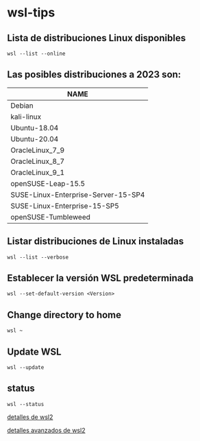 # wsl-tips
## Lista de distribuciones Linux disponibles
```
wsl --list --online
```
## Las posibles distribuciones a 2023 son:
|NAME   |  
| ------------ | 
| Debian  |  
| kali-linux |   
| Ubuntu-18.04 |   
| Ubuntu-20.04 |   
| OracleLinux_7_9  |   
| OracleLinux_8_7   |   
| OracleLinux_9_1  |   
| openSUSE-Leap-15.5 |   
| SUSE-Linux-Enterprise-Server-15-SP4  |   
| SUSE-Linux-Enterprise-15-SP5 |   
| openSUSE-Tumbleweed |   

## Listar distribuciones de Linux instaladas
```
wsl --list --verbose
```
## Establecer la versión WSL predeterminada
```
wsl --set-default-version <Version>
```
## Change directory to home
```
wsl ~
```
## Update WSL
```
wsl --update 
```
## status
```
wsl --status
```
[detalles de wsl2](https://learn.microsoft.com/en-us/windows/wsl/basic-commands#list-installed-linux-distributions)

[detalles avanzados de wsl2](https://learn.microsoft.com/en-us/windows/wsl/wsl-config)

 






